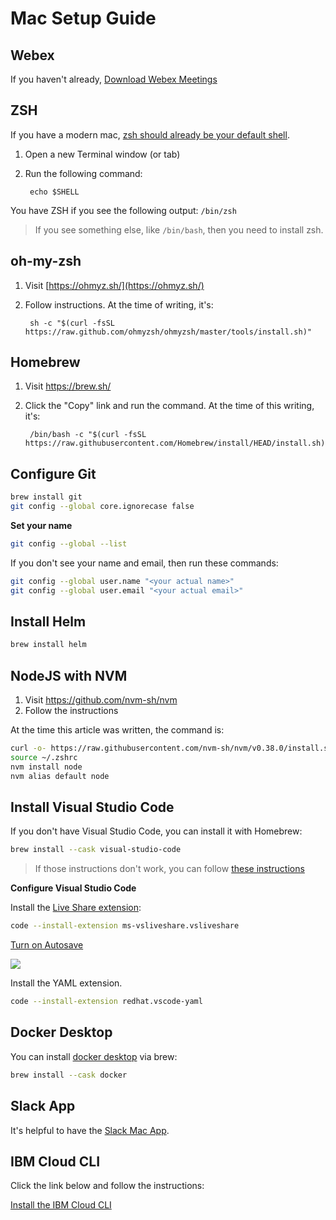 # Mac Setup Guide

## Webex

If you haven't already, [Download Webex Meetings](https://www.webex.com/downloads.html)

## ZSH

If you have a modern mac, [zsh should already be your default shell](https://www.theverge.com/2019/6/4/18651872/apple-macos-catalina-zsh-bash-shell-replacement-features).

1.  Open a new Terminal window (or tab)
1.  Run the following command:

         echo $SHELL

You have ZSH if you see the following output: `/bin/zsh`

> If you see something else, like `/bin/bash`, then you need to install zsh.

## oh-my-zsh

1.  Visit [https://ohmyz.sh/](https://ohmyz.sh/)
1.  Follow instructions. At the time of writing, it's:

         sh -c "$(curl -fsSL https://raw.github.com/ohmyzsh/ohmyzsh/master/tools/install.sh)"

## Homebrew

1.  Visit https://brew.sh/
1.  Click the "Copy" link and run the command. At the time of this writing, it's:

         /bin/bash -c "$(curl -fsSL https://raw.githubusercontent.com/Homebrew/install/HEAD/install.sh)"

## Configure Git

```bash
brew install git
git config --global core.ignorecase false
```

**Set your name**

```bash
git config --global --list
```

If you don't see your name and email, then run these commands:

```bash
git config --global user.name "<your actual name>"
git config --global user.email "<your actual email>"
```

## Install Helm

```bash
brew install helm
```

## NodeJS with NVM

1. Visit https://github.com/nvm-sh/nvm
1. Follow the instructions

At the time this article was written, the command is:

```bash
curl -o- https://raw.githubusercontent.com/nvm-sh/nvm/v0.38.0/install.sh | zsh
source ~/.zshrc
nvm install node
nvm alias default node
```

## Install Visual Studio Code

If you don't have Visual Studio Code, you can install it with Homebrew:

```bash
brew install --cask visual-studio-code
```

> If those instructions don't work, you can follow [these instructions](https://code.visualstudio.com/docs/setup/mac)

**Configure Visual Studio Code**

Install the [Live Share extension](https://marketplace.visualstudio.com/items?itemName=ms-vsliveshare.vsliveshare):

```bash
code --install-extension ms-vsliveshare.vsliveshare
```

[Turn on Autosave](https://code.visualstudio.com/docs/editor/codebasics#_save-auto-save)

![](../img/vscode-autosave.png)

Install the YAML extension.

```bash
code --install-extension redhat.vscode-yaml
```

## Docker Desktop

You can install [docker desktop](https://www.docker.com/products/docker-desktop) via brew:

```bash
brew install --cask docker
```

## Slack App

It's helpful to have the [Slack Mac App](https://slack.com/downloads/mac).

## IBM Cloud CLI

Click the link below and follow the instructions:

[Install the IBM Cloud CLI](./ibmcloud.md)
